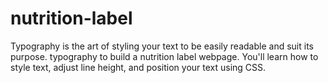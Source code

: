 # nutrition-label
Typography is the art of styling your text to be easily readable and suit its purpose.  typography to build a nutrition label webpage. You'll learn how to style text, adjust line height, and position your text using CSS.
